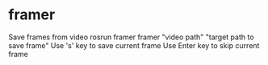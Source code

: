 # framer
Save frames from video 
rosrun framer framer "video path" "target path to save frame" 
Use 's' key to save current frame
Use Enter key to skip current frame
